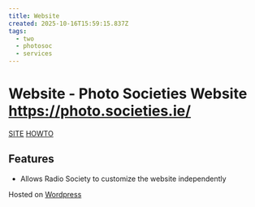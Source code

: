 ```yaml
---
title: Website
created: 2025-10-16T15:59:15.837Z
tags:
  - two
  - photosoc
  - services
---
```

# **Website** - Photo Societies Website https://photo.societies.ie/

[SITE](https://wordpress.com/)
[HOWTO](https://developer.wordpress.org/advanced-administration/)

## Features
- Allows Radio Society to customize the website independently


Hosted on [Wordpress](docs/two/vms/wordpress.md)
